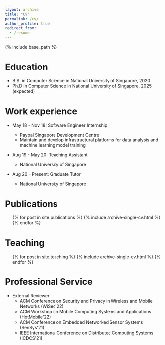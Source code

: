 ```yaml
---
layout: archive
title: "CV"
permalink: /cv/
author_profile: true
redirect_from:
  - /resume
---
```


{% include base_path %}

Education
======
* B.S. in Computer Science in National University of Singapore, 2020
* Ph.D in Computer Science in National University of Singapore, 2025 (expected)

Work experience
======
* May 18 - Nov 18: Software Engineer Internship
  * Paypal Singapore Development Centre
  * Maintain and develop infrastructural platforms for data analysis and machine learning model training

* Aug 19 - May 20: Teaching Assistant
  * National University of Singapore

* Aug 20 - Present: Graduate Tutor
  * National University of Singapore

Publications
======
  <ul>{% for post in site.publications %}
    {% include archive-single-cv.html %}
  {% endfor %}</ul>

Teaching
======
  <ul>{% for post in site.teaching %}
    {% include archive-single-cv.html %}
  {% endfor %}</ul>

Professional Service
======
* External Reviewer
  * ACM Conference on Security and Privacy in Wireless and Mobile Networks (WiSec'22)
  * ACM Workshop on Mobile Computing Systems and Applications (HotMobile'22)
  * ACM Conference on Embedded Networked Sensor Systems (SenSys'21)
  * IEEE International Conference on Distributed Computing Systems (ICDCS'21)
